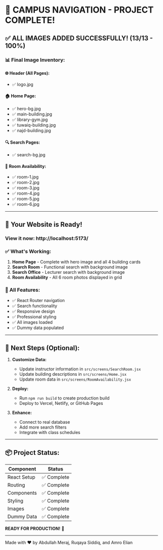 # 🎉 CAMPUS NAVIGATION - PROJECT COMPLETE!

## ✅ ALL IMAGES ADDED SUCCESSFULLY! (13/13 - 100%)

### 📊 Final Image Inventory:

#### 🌐 Header (All Pages):

- ✅ logo.jpg

#### 🏠 Home Page:

- ✅ hero-bg.jpg
- ✅ main-building.jpg
- ✅ library-gym.jpg
- ✅ tuwaiq-building.jpg
- ✅ najd-building.jpg

#### 🔍 Search Pages:

- ✅ search-bg.jpg

#### 📅 Room Availability:

- ✅ room-1.jpg
- ✅ room-2.jpg
- ✅ room-3.jpg
- ✅ room-4.jpg
- ✅ room-5.jpg
- ✅ room-6.jpg

---

## 🚀 Your Website is Ready!

### View it now: http://localhost:5173/

### ✅ What's Working:

1. **Home Page** - Complete with hero image and all 4 building cards
2. **Search Room** - Functional search with background image
3. **Search Office** - Lecturer search with background image
4. **Room Availability** - All 6 room photos displayed in grid

### 📱 All Features:

- ✅ React Router navigation
- ✅ Search functionality
- ✅ Responsive design
- ✅ Professional styling
- ✅ All images loaded
- ✅ Dummy data populated

---

## 🎯 Next Steps (Optional):

1. **Customize Data:**

   - Update instructor information in `src/screens/SearchRoom.jsx`
   - Update building descriptions in `src/screens/Home.jsx`
   - Update room data in `src/screens/RoomAvailability.jsx`

2. **Deploy:**

   - Run `npm run build` to create production build
   - Deploy to Vercel, Netlify, or GitHub Pages

3. **Enhance:**
   - Connect to real database
   - Add more search filters
   - Integrate with class schedules

---

## 📦 Project Status:

| Component   | Status      |
| ----------- | ----------- |
| React Setup | ✅ Complete |
| Routing     | ✅ Complete |
| Components  | ✅ Complete |
| Styling     | ✅ Complete |
| Images      | ✅ Complete |
| Dummy Data  | ✅ Complete |

**READY FOR PRODUCTION!** 🚀

---

Made with ❤️ by Abdullah Meraj, Ruqaya Siddiq, and Amro Elian
